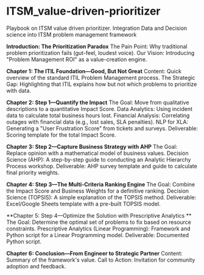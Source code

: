 # ITSM_value-driven-prioritizer
Playbook on ITSM value driven prioritizer. Integration Data and Decision science into ITSM problem management framework

**Introduction: The Prioritization Paradox**
The Pain Point: Why traditional problem prioritization fails (gut-feel, loudest voice).
Our Vision: Introducing "Problem Management ROI" as a value-creation engine.

**Chapter 1: The ITIL Foundation—Good, But Not Great**
Content: Quick overview of the standard ITIL Problem Management process.
The Strategic Gap: Highlighting that ITIL explains how but not which problems to prioritize with data.

**Chapter 2: Step 1—Quantify the Impact**
The Goal: Move from qualitative descriptions to a quantitative Impact Score.
Data Analytics: Using incident data to calculate total business hours lost.
Financial Analysis: Correlating outages with financial data (e.g., lost sales, SLA penalties).
NLP for XLA: Generating a "User Frustration Score" from tickets and surveys.
Deliverable: Scoring template for the total Impact Score.

**Chapter 3: Step 2—Capture Business Strategy with AHP**
The Goal: Replace opinion with a mathematical model of business values.
Decision Science (AHP): A step-by-step guide to conducting an Analytic Hierarchy Process workshop.
Deliverable: AHP survey template and guide to calculate final priority weights.

**Chapter 4: Step 3—The Multi-Criteria Ranking Engine**
The Goal: Combine the Impact Score and Business Weights for a definitive ranking.
Decision Science (TOPSIS): A simple explanation of the TOPSIS method.
Deliverable: Excel/Google Sheets template with a pre-built TOPSIS model.

**Chapter 5: Step 4—Optimize the Solution with Prescriptive Analytics
**
The Goal: Determine the optimal set of problems to fix based on resource constraints.
Prescriptive Analytics (Linear Programming): Framework and Python script for a Linear Programming model.
Deliverable: Documented Python script.

**Chapter 6: Conclusion—From Engineer to Strategic Partner**
Content: Summary of the framework's value.
Call to Action: Invitation for community adoption and feedback.
